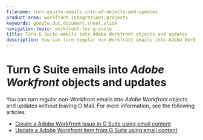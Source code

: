 ```yaml
---
filename: turn-gsuite-emails-into-wf-objects-and-updates
product-area: workfront-integrations;projects
keywords: google,doc,document,sheet,slide
navigation-topic: workfront-for-g-suite
title: Turn G Suite emails into Adobe Workfront objects and updates
description: You can turn regular non-Workfront emails into Adobe Workfront objects and updates without leaving G Mail. For more information, see the following articles:
---
```


# Turn G Suite emails into *Adobe Workfront* objects and updates

You can turn regular non-Workfront emails into *Adobe Workfront* objects and updates without leaving G Mail. For more information, see the following articles:

* [Create a Adobe Workfront issue in G Suite using email content](../../workfront-integrations-and-apps/workfront-for-g-suite/create-wf-issue-in-g-suite-using-email-content.md) 
* [Update a Adobe Workfront item from G Suite using email content](../../workfront-integrations-and-apps/workfront-for-g-suite/update-wf-item-using-email-content.md)

